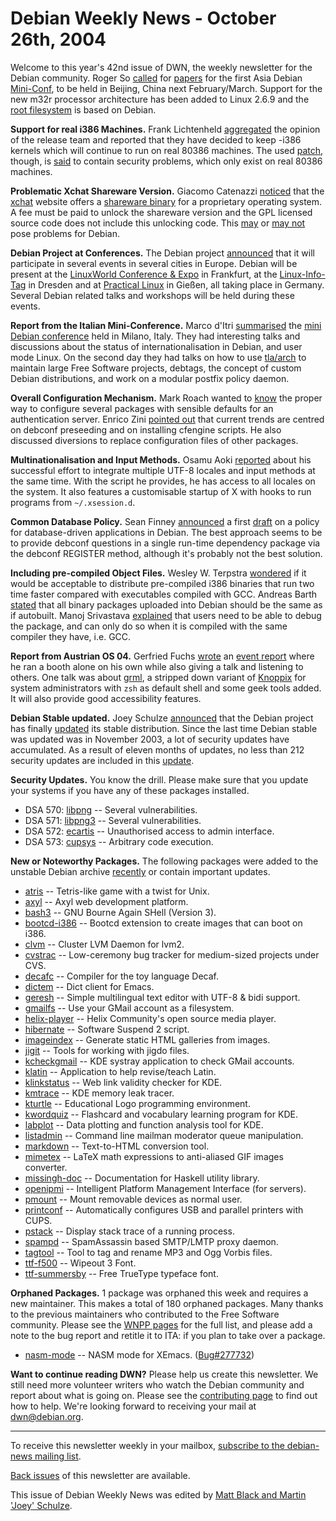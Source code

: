 
Debian Weekly News - October 26th, 2004
=======================================


Welcome to this year's 42nd issue of DWN, the weekly newsletter for the
Debian community. Roger So [called](http://spacehunt.info/2004/10#20041025-2) for [papers](http://debian.org.cn/events/admc2005/cfp) for the first Asia
Debian [Mini-Conf](http://debian.org.cn/events/admc2005), to be
held in Beijing, China next February/March. Support for the new m32r
processor architecture has been added to Linux 2.6.9 and the [root filesystem](http://www.linux-m32r.org/eng/download.html) is
based on Debian.


**Support for real i386 Machines.** Frank Lichtenheld [aggregated](https://lists.debian.org/debian-release/2004/10/msg00204.html) the opinion of the release team and reported that they have
decided to keep -i386 kernels which will continue to run on real 80386
machines. The used [patch](https://svn.debian.org/viewcvs/kernel/trunk/kernel/source/kernel-source-2.6.8-2.6.8/debian/patches/x86-i486_emu.dpatch), though, is [said](https://bugs.debian.org/250468) to
contain security problems, which only exist on real 80386 machines.


**Problematic Xchat Shareware Version.** Giacomo Catenazzi
[noticed](https://lists.debian.org/debian-legal/2004/10/msg00357.html)
that the [xchat](https://packages.debian.org/stable/net/xchat)
website offers a [shareware binary](http://www.xchat.org/windows/)
for a proprietary operating system. A fee must be paid to unlock the shareware
version and the GPL licensed source code does not include this unlocking
code. This [may](https://lists.debian.org/debian-legal/2004/10/msg00373.html)
or [may
not](https://lists.debian.org/debian-legal/2004/10/msg00364.html) pose problems for Debian.


**Debian Project at Conferences.** The Debian project [announced](https://www.debian.org/News/2004/20041015) that it will participate in
several events in several cities in Europe. Debian will be present at the [LinuxWorld Conference & Expo](https://www.debian.org/events/2004/1026-lwe) in
Frankfurt, at the [Linux-Info-Tag](https://www.debian.org/events/2004/1030-lit-dresden) in Dresden and at [Practical Linux](https://www.debian.org/events/2004/1030-plgiessen) in Gießen, all
taking place in Germany. Several Debian related talks and workshops will be
held during these events.


**Report from the Italian Mini-Conference.** Marco d'Itri [summarised](http://blog.bofh.it/id_62) the [mini Debian conference](https://www.debian.org/events/2004/1016-minidebconf) held in
Milano, Italy. They had interesting talks and discussions about the status of
internationalisation in Debian, and user mode Linux. On the second day they
had talks on how to use [tla/arch](http://gnuarch.org/) to
maintain large Free Software projects, debtags, the concept of custom Debian
distributions, and work on a modular postfix policy daemon.


**Overall Configuration Mechanism.** Mark Roach wanted to [know](https://lists.debian.org/debian-devel/2004/10/msg00919.html) the
proper way to configure several packages with sensible defaults for an
authentication server. Enrico Zini [pointed
out](https://lists.debian.org/debian-devel/2004/10/msg00979.html) that current trends are centred on debconf preseeding and on
installing cfengine scripts. He also discussed diversions to replace
configuration files of other packages.


**Multinationalisation and Input Methods.** Osamu Aoki [reported](https://lists.debian.org/debian-devel/2004/10/msg00951.html)
about his successful effort to integrate multiple UTF-8 locales and input
methods at the same time. With the script he provides, he has access to all
locales on the system. It also features a customisable startup of X with
hooks to run programs from `~/.xsession.d`.


**Common Database Policy.** Sean Finney [announced](https://lists.debian.org/debian-devel/2004/10/msg00962.html)
a first [draft](https://www.debian.org/doc/manuals/dbapp-policy/) on a policy for database-driven applications in Debian. The best
approach seems to be to provide debconf questions in a single run-time
dependency package via the debconf REGISTER method, although it's probably not
the best solution.


**Including pre-compiled Object Files.** Wesley W. Terpstra [wondered](https://lists.debian.org/debian-devel/2004/10/msg01023.html)
if it would be acceptable to distribute pre-compiled i386 binaries that run two
time faster compared with executables compiled with GCC. Andreas Barth [stated](https://lists.debian.org/debian-devel/2004/10/msg01079.html)
that all binary packages uploaded into Debian should be the same as if
autobuilt. Manoj Srivastava [explained](https://lists.debian.org/debian-devel/2004/10/msg01070.html)
that users need to be able to debug the package, and can only do so when it is
compiled with the same compiler they have, i.e. GCC.


**Report from Austrian OS 04.** Gerfried Fuchs [wrote](http://alfie.ist.org/blog/2004/10/24#os04-report.en) an [event report](https://www.debian.org/events/2004/1022-os04-report) where he ran a
booth alone on his own while also giving a talk and listening to others. One
talk was about [grml](http://grml.org/), a stripped down variant of
[Knoppix](http://www.knopper.net/knoppix/) for system
administrators with `zsh` as default shell and some geek tools
added. It will also provide good accessibility features.


**Debian Stable updated.** Joey Schulze [announced](https://lists.debian.org/debian-announce/debian-announce-2004/msg00000.html) that the Debian project has finally [updated](https://www.debian.org/News/2004/20041026) its stable distribution. Since
the last time Debian stable was updated was in November 2003, a lot of
security updates have accumulated. As a result of eleven months of updates,
no less than 212 security updates are included in this [update](https://people.debian.org/~joey/3.0r3/).


**Security Updates.** You know the drill. Please make sure
that you update your systems if you have any of these packages installed.


* DSA 570: [libpng](https://www.debian.org/security/2004/dsa-570) --
 Several vulnerabilities.
* DSA 571: [libpng3](https://www.debian.org/security/2004/dsa-571) --
 Several vulnerabilities.
* DSA 572: [ecartis](https://www.debian.org/security/2004/dsa-572) --
 Unauthorised access to admin interface.
* DSA 573: [cupsys](https://www.debian.org/security/2004/dsa-573) --
 Arbitrary code execution.


**New or Noteworthy Packages.** The following packages were
added to the unstable Debian archive [recently](https://packages.debian.org/unstable/newpkg_main) or contain
important updates.


* [atris](https://packages.debian.org/unstable/games/atris)
 -- Tetris-like game with a twist for Unix.
* [axyl](https://packages.debian.org/unstable/web/axyl)
 -- Axyl web development platform.
* [bash3](https://packages.debian.org/unstable/shells/bash3)
 -- GNU Bourne Again SHell (Version 3).
* [bootcd-i386](https://packages.debian.org/unstable/utils/bootcd-i386)
 -- Bootcd extension to create images that can boot on i386.
* [clvm](https://packages.debian.org/unstable/admin/clvm)
 -- Cluster LVM Daemon for lvm2.
* [cvstrac](https://packages.debian.org/unstable/devel/cvstrac)
 -- Low-ceremony bug tracker for medium-sized projects under CVS.
* [decafc](https://packages.debian.org/unstable/devel/decafc)
 -- Compiler for the toy language Decaf.
* [dictem](https://packages.debian.org/unstable/text/dictem)
 -- Dict client for Emacs.
* [geresh](https://packages.debian.org/unstable/editors/geresh)
 -- Simple multilingual text editor with UTF-8 & bidi support.
* [gmailfs](https://packages.debian.org/unstable/utils/gmailfs)
 -- Use your GMail account as a filesystem.
* [helix-player](https://packages.debian.org/unstable/graphics/helix-player)
 -- Helix Community's open source media player.
* [hibernate](https://packages.debian.org/unstable/utils/hibernate)
 -- Software Suspend 2 script.
* [imageindex](https://packages.debian.org/unstable/web/imageindex)
 -- Generate static HTML galleries from images.
* [jigit](https://packages.debian.org/unstable/utils/jigit)
 -- Tools for working with jigdo files.
* [kcheckgmail](https://packages.debian.org/unstable/kde/kcheckgmail)
 -- KDE systray application to check GMail accounts.
* [klatin](https://packages.debian.org/unstable/kde/klatin)
 -- Application to help revise/teach Latin.
* [klinkstatus](https://packages.debian.org/unstable/web/klinkstatus)
 -- Web link validity checker for KDE.
* [kmtrace](https://packages.debian.org/unstable/devel/kmtrace)
 -- KDE memory leak tracer.
* [kturtle](https://packages.debian.org/unstable/devel/kturtle)
 -- Educational Logo programming environment.
* [kwordquiz](https://packages.debian.org/unstable/kde/kwordquiz)
 -- Flashcard and vocabulary learning program for KDE.
* [labplot](https://packages.debian.org/unstable/kde/labplot)
 -- Data plotting and function analysis tool for KDE.
* [listadmin](https://packages.debian.org/unstable/net/listadmin)
 -- Command line mailman moderator queue manipulation.
* [markdown](https://packages.debian.org/unstable/web/markdown)
 -- Text-to-HTML conversion tool.
* [mimetex](https://packages.debian.org/unstable/utils/mimetex)
 -- LaTeX math expressions to anti-aliased GIF images converter.
* [missingh-doc](https://packages.debian.org/unstable/doc/missingh-doc)
 -- Documentation for Haskell utility library.
* [openipmi](https://packages.debian.org/unstable/admin/openipmi)
 -- Intelligent Platform Management Interface (for servers).
* [pmount](https://packages.debian.org/unstable/utils/pmount)
 -- Mount removable devices as normal user.
* [printconf](https://packages.debian.org/unstable/utils/printconf)
 -- Automatically configures USB and parallel printers with CUPS.
* [pstack](https://packages.debian.org/unstable/devel/pstack)
 -- Display stack trace of a running process.
* [spampd](https://packages.debian.org/unstable/mail/spampd)
 -- SpamAssassin based SMTP/LMTP proxy daemon.
* [tagtool](https://packages.debian.org/unstable/sound/tagtool)
 -- Tool to tag and rename MP3 and Ogg Vorbis files.
* [ttf-f500](https://packages.debian.org/unstable/x11/ttf-f500)
 -- Wipeout 3 Font.
* [ttf-summersby](https://packages.debian.org/unstable/x11/ttf-summersby)
 -- Free TrueType typeface font.


**Orphaned Packages.** 1 package was orphaned this week and
requires a new maintainer. This makes a total of 180 orphaned packages. Many
thanks to the previous maintainers who contributed to the Free Software
community. Please see the [WNPP pages](https://www.debian.org/devel/wnpp/) for
the full list, and please add a note to the bug report and retitle it to ITA:
if you plan to take over a package.


* [nasm-mode](https://packages.debian.org/unstable/devel/nasm-mode)
 -- NASM mode for XEmacs.
 ([Bug#277732](https://bugs.debian.org/277732))


**Want to continue reading DWN?** Please help us create this
newsletter. We still need more volunteer writers who watch the Debian
community and report about what is going on. Please see the [contributing page](https://www.debian.org/News/weekly/contributing) to find out how
to help. We're looking forward to receiving your mail at [dwn@debian.org](mailto:dwn@debian.org).




---



 To receive this newsletter weekly in your mailbox, [subscribe to the debian-news mailing list](https://lists.debian.org/debian-news/).



[Back issues](https://www.debian.org/News/weekly/) of this newsletter are available.



This issue of Debian Weekly News was edited by [Matt Black and Martin 'Joey' Schulze](mailto:dwn@debian.org).




